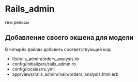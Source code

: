# Rails_admin

гем рельсы

## Добавление своего экшена для модели

В четырёх файлах добавить соответствующий код:

*   lib/rails_admin/orders_analysis.rb
*   config/initializers/rails_admin.rb
*   config/locales/ru.yml
*   app/views/rails_admin/main/orders_analysis.html.erb

